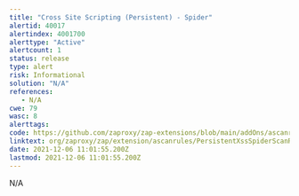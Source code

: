 ```yaml
---
title: "Cross Site Scripting (Persistent) - Spider"
alertid: 40017
alertindex: 4001700
alerttype: "Active"
alertcount: 1
status: release
type: alert
risk: Informational
solution: "N/A"
references:
   - N/A
cwe: 79
wasc: 8
alerttags: 
code: https://github.com/zaproxy/zap-extensions/blob/main/addOns/ascanrules/src/main/java/org/zaproxy/zap/extension/ascanrules/PersistentXssSpiderScanRule.java
linktext: org/zaproxy/zap/extension/ascanrules/PersistentXssSpiderScanRule.java
date: 2021-12-06 11:01:55.200Z
lastmod: 2021-12-06 11:01:55.200Z
---
```

N/A
